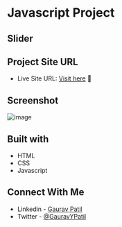 # Javascript Project 

## Slider

## Project Site URL
- Live Site URL: [Visit here](https://sliders-carousel.netlify.app/) :rocket:

## Screenshot
![image](https://user-images.githubusercontent.com/102862547/230891763-fad7163c-3d7b-4f6d-8dd2-e049bbc4a7be.png)

## Built with
- HTML
- CSS
- Javascript

## Connect With Me
- Linkedin - [Gaurav Patil](https://www.linkedin.com/in/gaurav-patil301/)
- Twitter - [@GauravYPatil](https://twitter.com/GauravYPatil)

